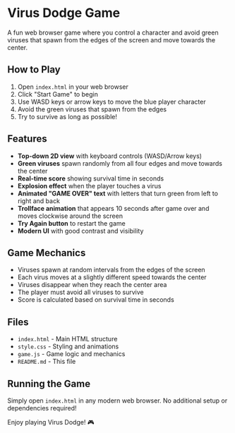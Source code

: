 # Virus Dodge Game

A fun web browser game where you control a character and avoid green viruses that spawn from the edges of the screen and move towards the center.

## How to Play

1. Open `index.html` in your web browser
2. Click "Start Game" to begin
3. Use WASD keys or arrow keys to move the blue player character
4. Avoid the green viruses that spawn from the edges
5. Try to survive as long as possible!

## Features

- **Top-down 2D view** with keyboard controls (WASD/Arrow keys)
- **Green viruses** spawn randomly from all four edges and move towards the center
- **Real-time score** showing survival time in seconds
- **Explosion effect** when the player touches a virus
- **Animated "GAME OVER" text** with letters that turn green from left to right and back
- **Trollface animation** that appears 10 seconds after game over and moves clockwise around the screen
- **Try Again button** to restart the game
- **Modern UI** with good contrast and visibility

## Game Mechanics

- Viruses spawn at random intervals from the edges of the screen
- Each virus moves at a slightly different speed towards the center
- Viruses disappear when they reach the center area
- The player must avoid all viruses to survive
- Score is calculated based on survival time in seconds

## Files

- `index.html` - Main HTML structure
- `style.css` - Styling and animations
- `game.js` - Game logic and mechanics
- `README.md` - This file

## Running the Game

Simply open `index.html` in any modern web browser. No additional setup or dependencies required!

Enjoy playing Virus Dodge! 🎮 